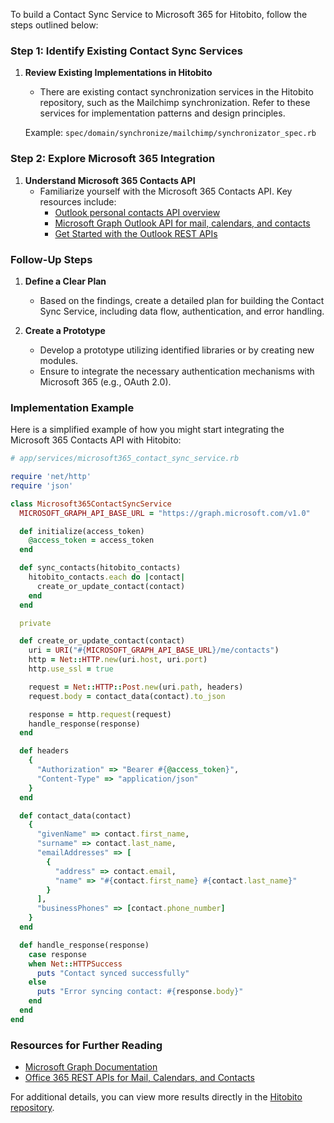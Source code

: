 To build a Contact Sync Service to Microsoft 365 for Hitobito, follow the steps outlined below:

### Step 1: Identify Existing Contact Sync Services
1. **Review Existing Implementations in Hitobito**
   - There are existing contact synchronization services in the Hitobito repository, such as the Mailchimp synchronization. Refer to these services for implementation patterns and design principles.

   Example: `spec/domain/synchronize/mailchimp/synchronizator_spec.rb`

### Step 2: Explore Microsoft 365 Integration
1. **Understand Microsoft 365 Contacts API**
   - Familiarize yourself with the Microsoft 365 Contacts API. Key resources include:
     - [Outlook personal contacts API overview](https://learn.microsoft.com/en-us/graph/outlook-contacts-concept-overview)
     - [Microsoft Graph Outlook API for mail, calendars, and contacts](https://learn.microsoft.com/en-us/exchange/client-developer/exchange-web-services/office-365-rest-apis-for-mail-calendars-and-contacts)
     - [Get Started with the Outlook REST APIs](https://learn.microsoft.com/en-us/outlook/rest/get-started)
  
### Follow-Up Steps
1. **Define a Clear Plan**
   - Based on the findings, create a detailed plan for building the Contact Sync Service, including data flow, authentication, and error handling.

2. **Create a Prototype**
   - Develop a prototype utilizing identified libraries or by creating new modules.
   - Ensure to integrate the necessary authentication mechanisms with Microsoft 365 (e.g., OAuth 2.0).

### Implementation Example
Here is a simplified example of how you might start integrating the Microsoft 365 Contacts API with Hitobito:

```ruby
# app/services/microsoft365_contact_sync_service.rb

require 'net/http'
require 'json'

class Microsoft365ContactSyncService
  MICROSOFT_GRAPH_API_BASE_URL = "https://graph.microsoft.com/v1.0"

  def initialize(access_token)
    @access_token = access_token
  end

  def sync_contacts(hitobito_contacts)
    hitobito_contacts.each do |contact|
      create_or_update_contact(contact)
    end
  end

  private

  def create_or_update_contact(contact)
    uri = URI("#{MICROSOFT_GRAPH_API_BASE_URL}/me/contacts")
    http = Net::HTTP.new(uri.host, uri.port)
    http.use_ssl = true

    request = Net::HTTP::Post.new(uri.path, headers)
    request.body = contact_data(contact).to_json

    response = http.request(request)
    handle_response(response)
  end

  def headers
    {
      "Authorization" => "Bearer #{@access_token}",
      "Content-Type" => "application/json"
    }
  end

  def contact_data(contact)
    {
      "givenName" => contact.first_name,
      "surname" => contact.last_name,
      "emailAddresses" => [
        {
          "address" => contact.email,
          "name" => "#{contact.first_name} #{contact.last_name}"
        }
      ],
      "businessPhones" => [contact.phone_number]
    }
  end

  def handle_response(response)
    case response
    when Net::HTTPSuccess
      puts "Contact synced successfully"
    else
      puts "Error syncing contact: #{response.body}"
    end
  end
end
```

### Resources for Further Reading
- [Microsoft Graph Documentation](https://learn.microsoft.com/en-us/graph/)
- [Office 365 REST APIs for Mail, Calendars, and Contacts](https://learn.microsoft.com/en-us/exchange/client-developer/exchange-web-services/office-365-rest-apis-for-mail-calendars-and-contacts)

For additional details, you can view more results directly in the [Hitobito repository](https://github.com/hitobito/hitobito).
